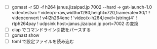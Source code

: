- [ ] gomast -r SD -f h264 janus.jizaipad.jp 7002 --hard → gst-launch-1.0 videotestsrc ! video/x-raw,width=1280,height=720,framerate=30/1 ! videoconvert ! v4l2h264enc ! 'video/x-h264,level=(string)4' ! rtph264pay ! udpsink host=janus.jizaipad.jp port=7002 の変換
- [ ] clap でコマンドライン引数をパースする
- [ ] gomast show
- [ ] toml で設定ファイルを読み込む
